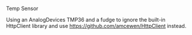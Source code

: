 Temp Sensor

Using an AnalogDevices TMP36 and a fudge to ignore the built-in HttpClient library and use https://github.com/amcewen/HttpClient instead.
